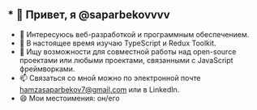 ## * 👋 Привет, я @saparbekovvvv

- 👀 Интересуюсь веб-разработкой и программным обеспечением.
- 🌱 В настоящее время изучаю TypeScript и Redux Toolkit.
- 💞️ Ищу возможности для совместной работы над open-source проектами или любыми проектами, связанными с JavaScript фреймворками.
- 📫 Связаться со мной можно по электронной почте hamzasaparbekov7@gmail.com или в LinkedIn.
- 😄 Мои местоимения: он/его
  
<!---
<h1>Hello world</h1>
saparbekovvvv/saparbekovvvv is a ✨ special ✨ repository because its `README.md` (this file) appears on your GitHub profile.
You can click the Preview link to take a look at your changes.
--->

